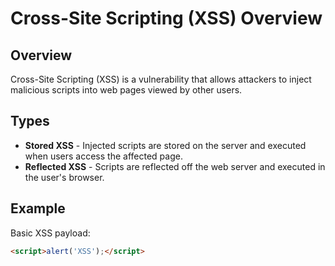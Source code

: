 

# Cross-Site Scripting (XSS) Overview

## Overview
Cross-Site Scripting (XSS) is a vulnerability that allows attackers to inject malicious scripts into web pages viewed by other users.

## Types
- **Stored XSS** - Injected scripts are stored on the server and executed when users access the affected page.
- **Reflected XSS** - Scripts are reflected off the web server and executed in the user's browser.

## Example
Basic XSS payload:
```html
<script>alert('XSS');</script>

